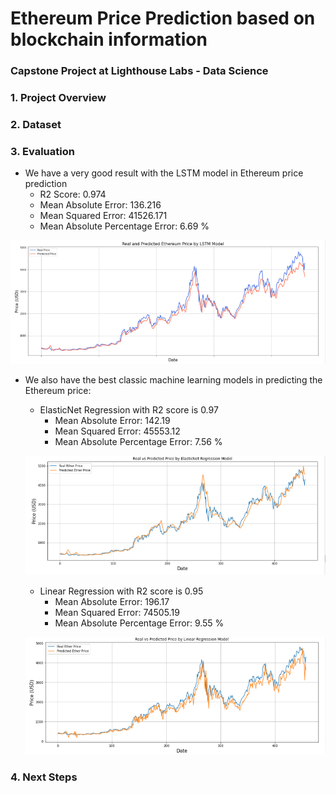 # Ethereum Price Prediction based on blockchain information
### Capstone Project at Lighthouse Labs - Data Science

### 1. Project Overview


### 2. Dataset

### 3. Evaluation
- We have a very good result with the LSTM model in Ethereum price prediction
  - R2 Score:  0.974
  - Mean Absolute Error:  136.216
  - Mean Squared Error:  41526.171
  - Mean Absolute Percentage Error: 6.69 %
 
 ![](images/LSTM.PNG)
 
- We also have the best classic machine learning models in predicting the Ethereum price:

  - ElasticNet Regression with R2 score is 0.97
    - Mean Absolute Error: 142.19
    - Mean Squared Error: 45553.12
    - Mean Absolute Percentage Error: 7.56 %

  ![](images/ElasticNet.PNG)

  - Linear Regression with R2 score is 0.95
    - Mean Absolute Error: 196.17
    - Mean Squared Error: 74505.19
    - Mean Absolute Percentage Error: 9.55 %

  ![](images/Linear.PNG)
  
### 4. Next Steps
